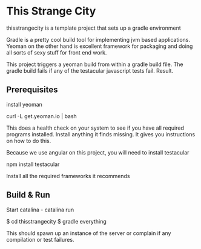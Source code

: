 # This Strange City #

thisstrangecity is a template project that sets up a gradle environment

Gradle is a pretty cool build tool for implementing jvm based applications.
Yeoman on the other hand is excellent framework for packaging and doing all sorts of sexy stuff for front end work.

This project triggers a yeoman build from within a gradle build file. The gradle build fails
if any of the testacular javascript tests fail. Result.

## Prerequisites ##
install yeoman

curl -L get.yeoman.io | bash

This does a health check on your system to see if you have all required programs installed.
Install anything it finds missing. It gives you instructions on how to do this.

Because we use angular on this project, you will need to install testacular

npm install testacular

Install all the required frameworks it recommends


## Build & Run ##

Start catalina - catalina run

$ cd thisstrangecity
$ gradle everything

This should spawn up an instance of the server or complain if any compilation or test failures.


